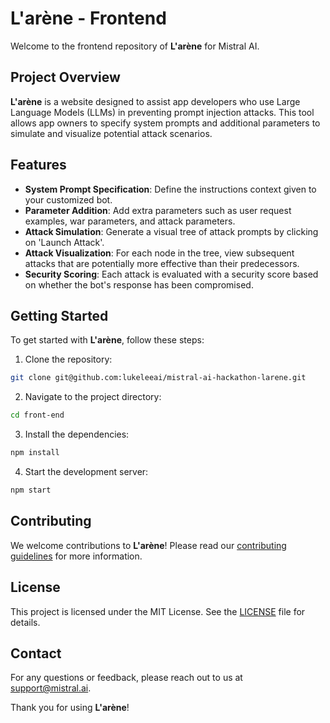 # L'arène - Frontend

Welcome to the frontend repository of **L'arène** for Mistral AI.

## Project Overview

**L'arène** is a website designed to assist app developers who use Large Language Models (LLMs) in preventing prompt injection attacks. This tool allows app owners to specify system prompts and additional parameters to simulate and visualize potential attack scenarios.

## Features

- **System Prompt Specification**: Define the instructions context given to your customized bot.
- **Parameter Addition**: Add extra parameters such as user request examples, war parameters, and attack parameters.
- **Attack Simulation**: Generate a visual tree of attack prompts by clicking on 'Launch Attack'.
- **Attack Visualization**: For each node in the tree, view subsequent attacks that are potentially more effective than their predecessors.
- **Security Scoring**: Each attack is evaluated with a security score based on whether the bot's response has been compromised.

## Getting Started

To get started with **L'arène**, follow these steps:

1. Clone the repository:

  ```bash
  git clone git@github.com:lukeleeai/mistral-ai-hackathon-larene.git
  ```

2. Navigate to the project directory:

  ```bash
  cd front-end
  ```

3. Install the dependencies:

  ```bash
  npm install
  ```

4. Start the development server:

  ```bash
  npm start
  ```

## Contributing

We welcome contributions to **L'arène**! Please read our [contributing guidelines](CONTRIBUTING.md) for more information.

## License

This project is licensed under the MIT License. See the [LICENSE](LICENSE) file for details.

## Contact

For any questions or feedback, please reach out to us at [support@mistral.ai](mailto:support@mistral.ai).

Thank you for using **L'arène**!
